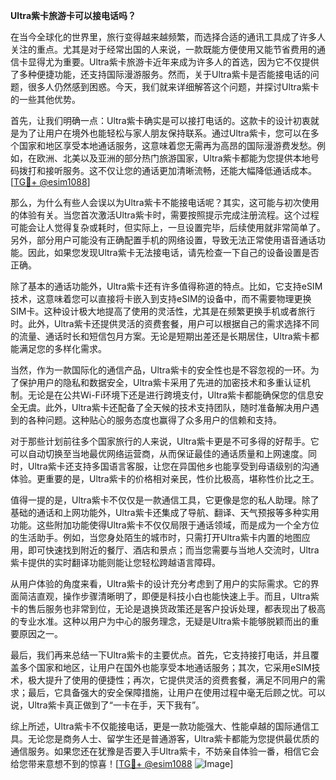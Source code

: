 **Ultra紫卡旅游卡可以接电话吗？**

在当今全球化的世界里，旅行变得越来越频繁，而选择合适的通讯工具成了许多人关注的重点。尤其是对于经常出国的人来说，一款既能方便使用又能节省费用的通信卡显得尤为重要。Ultra紫卡旅游卡近年来成为许多人的首选，因为它不仅提供了多种便捷功能，还支持国际漫游服务。然而，关于Ultra紫卡是否能接电话的问题，很多人仍然感到困惑。今天，我们就来详细解答这个问题，并探讨Ultra紫卡的一些其他优势。

首先，让我们明确一点：Ultra紫卡确实是可以接打电话的。这款卡的设计初衷就是为了让用户在境外也能轻松与家人朋友保持联系。通过Ultra紫卡，您可以在多个国家和地区享受本地通话服务，这意味着您无需再为高昂的国际漫游费发愁。例如，在欧洲、北美以及亚洲的部分热门旅游国家，Ultra紫卡都能为您提供本地号码拨打和接听服务。这不仅让您的通话更加清晰流畅，还能大幅降低通话成本。[[TG💪+ @esim1088](https://t.me/s/esim1088)]

那么，为什么有些人会误以为Ultra紫卡不能接电话呢？其实，这可能与初次使用的体验有关。当您首次激活Ultra紫卡时，需要按照提示完成注册流程。这个过程可能会让人觉得复杂或耗时，但实际上，一旦设置完毕，后续使用就非常简单了。另外，部分用户可能没有正确配置手机的网络设置，导致无法正常使用语音通话功能。因此，如果您发现Ultra紫卡无法接电话，请先检查一下自己的设备设置是否正确。

除了基本的通话功能外，Ultra紫卡还有许多值得称道的特点。比如，它支持eSIM技术，这意味着您可以直接将卡嵌入到支持eSIM的设备中，而不需要物理更换SIM卡。这种设计极大地提高了使用的灵活性，尤其是在频繁更换手机或者旅行时。此外，Ultra紫卡还提供灵活的资费套餐，用户可以根据自己的需求选择不同的流量、通话时长和短信包月方案。无论是短期出差还是长期居住，Ultra紫卡都能满足您的多样化需求。

当然，作为一款国际化的通信产品，Ultra紫卡的安全性也是不容忽视的一环。为了保护用户的隐私和数据安全，Ultra紫卡采用了先进的加密技术和多重认证机制。无论是在公共Wi-Fi环境下还是进行跨境支付，Ultra紫卡都能确保您的信息安全无虞。此外，Ultra紫卡还配备了全天候的技术支持团队，随时准备解决用户遇到的各种问题。这种贴心的服务态度也赢得了众多用户的信赖和支持。

对于那些计划前往多个国家旅行的人来说，Ultra紫卡更是不可多得的好帮手。它可以自动切换至当地最优网络运营商，从而保证最佳的通话质量和上网速度。同时，Ultra紫卡还支持多国语言客服，让您在异国他乡也能享受到母语级别的沟通体验。更重要的是，Ultra紫卡的价格相对亲民，性价比极高，堪称性价比之王。

值得一提的是，Ultra紫卡不仅仅是一款通信工具，它更像是您的私人助理。除了基础的通话和上网功能外，Ultra紫卡还集成了导航、翻译、天气预报等多种实用功能。这些附加功能使得Ultra紫卡不仅仅局限于通话领域，而是成为一个全方位的生活助手。例如，当您身处陌生的城市时，只需打开Ultra紫卡内置的地图应用，即可快速找到附近的餐厅、酒店和景点；而当您需要与当地人交流时，Ultra紫卡提供的实时翻译功能则能让您轻松跨越语言障碍。

从用户体验的角度来看，Ultra紫卡的设计充分考虑到了用户的实际需求。它的界面简洁直观，操作步骤清晰明了，即便是科技小白也能快速上手。而且，Ultra紫卡的售后服务也非常到位，无论是退换货政策还是客户投诉处理，都表现出了极高的专业水准。这种以用户为中心的服务理念，无疑是Ultra紫卡能够脱颖而出的重要原因之一。

最后，我们再来总结一下Ultra紫卡的主要优点。首先，它支持接打电话，并且覆盖多个国家和地区，让用户在国外也能享受本地通话服务；其次，它采用eSIM技术，极大提升了使用的便捷性；再次，它提供灵活的资费套餐，满足不同用户的需求；最后，它具备强大的安全保障措施，让用户在使用过程中毫无后顾之忧。可以说，Ultra紫卡真正做到了“一卡在手，天下我有”。

综上所述，Ultra紫卡不仅能接电话，更是一款功能强大、性能卓越的国际通信工具。无论您是商务人士、留学生还是普通游客，Ultra紫卡都能为您提供最优质的通信服务。如果您还在犹豫是否要入手Ultra紫卡，不妨亲自体验一番，相信它会给您带来意想不到的惊喜！[[TG💪+ @esim1088](https://t.me/s/esim1088) ![Image](https://i.postimg.cc/4NQfJmqS/Snipaste-2025-05-13-00-14-12.png)]